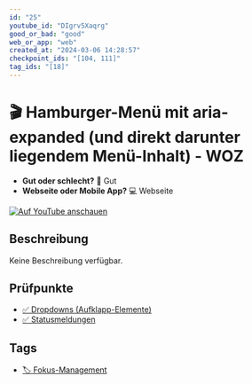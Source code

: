 ```yaml
---
id: "25"
youtube_id: "DIgrv5Xaqrg"
good_or_bad: "good"
web_or_app: "web"
created_at: "2024-03-06 14:28:57"
checkpoint_ids: "[104, 111]"
tag_ids: "[18]"
---
```


# 🎬 Hamburger-Menü mit aria-expanded (und direkt darunter liegendem Menü-Inhalt) - WOZ

- **Gut oder schlecht?** 💚 Gut
- **Webseite oder Mobile App?** 💻 Webseite

[![Auf YouTube anschauen](https://img.youtube.com/vi/DIgrv5Xaqrg/sddefault.jpg)](https://youtu.be/DIgrv5Xaqrg)

## Beschreibung

Keine Beschreibung verfügbar.

## Prüfpunkte

- [✅ Dropdowns (Aufklapp-Elemente)](/de/wcag/4.1.2a-erweiterte-steuerelemente-widgets/dropdowns-aufklapp-elemente)
- [✅ Statusmeldungen](/de/wcag/4.1.3-statusmeldungen/statusmeldungen)

## Tags

- [🏷️ Fokus-Management](/de/tags/fokus-management)
